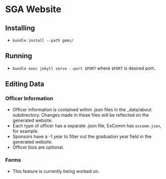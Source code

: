 # SGA Website #

## Installing ##
* `bundle install --path gems/`

## Running ##
* `bundle exec jekyll serve --port $PORT` where `$PORT` is desired port.

## Editing Data ##

### Officer Information ###
* Officer information is contained within .json files in the _data/about subdirectory. Changes made in these files will be reflected on the generated website.
* Each type of officer has a separate .json file, ExComm has `excomm.json`, for example.
* Sponsors have a -1 year to filter out the graduation year field in the generated website.
* Officer bios are optional.

### Forms ###
* This feature is currently being worked on.
